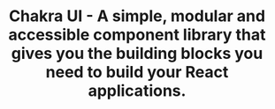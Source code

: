 ---
name: chakra-ui

host: chakra-ui.com
origin: https://chakra-ui.com
pathname: /
search: 
href: https://chakra-ui.com/
title: >-
  Chakra UI - A simple, modular and accessible component library that gives you
  the building blocks you need to build your React applications.

ogTitle: >-
  Chakra UI - A simple, modular and accessible component library that gives you
  the building blocks you need to build your React applications.

twitterTitle: ''

description: >-
  Simple, Modular and Accessible UI Components for your React Applications.
  Built with Styled System

ogDescription: >-
  Simple, Modular and Accessible UI Components for your React Applications.
  Built with Styled System

image: https://chakra-ui.com/twitter-og-image.png
ogImage: https://chakra-ui.com/twitter-og-image.png
twitterImage: 
keywords: 
logo: 
---